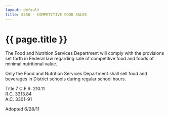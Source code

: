 ```yaml
---
layout: default
title: 8550 - COMPETITIVE FOOD SALES
---
```


{{ page.title }}
================

The Food and Nutrition Services Department will comply with the
provisions set forth in Federal law regarding sale of competitive food
and foods of minimal nutritional value.

Only the Food and Nutrition Services Department shall sell food and
beverages in District schools during regular school hours.

Title 7 C.F.R. 210.11 \
 R.C. 3313.84\
 A.C. 3301-91

Adopted 6/28/11
